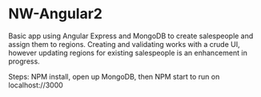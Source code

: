 # NW-Angular2

Basic app using Angular Express and MongoDB to create salespeople and assign them to regions. 
Creating and validating works with a crude UI, however updating regions for existing salespeople is an enhancement in progress.

Steps: NPM install, open up MongoDB, then NPM start to run on localhost://3000
